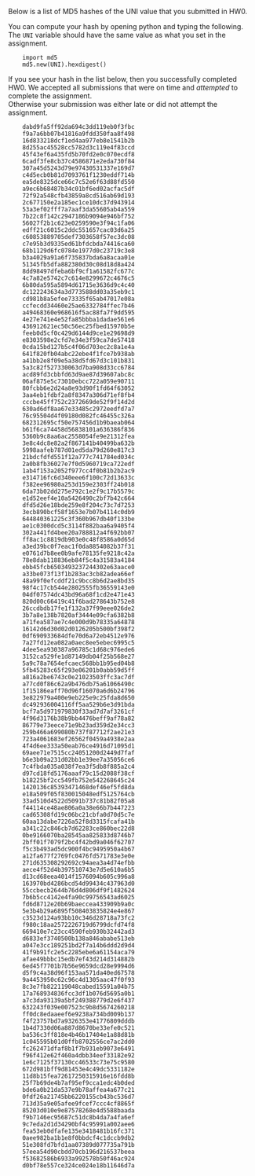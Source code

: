 Below is a list of MD5 hashes of the UNI value that you submitted in HW0.  

You can compute your hash by opening python and typing the following.  The `UNI` variable should have the same value as what you set in the assignment.

        import md5
        md5.new(UNI).hexdigest()


If you see your hash in the list below, then you successfully completed HW0.  We accepted all submissions that were on time and _attempted_ to complete the assignment.  
Otherwise your submission was either late or did not attempt the assignment.

        dabd9fa5ff92da694c3dd119eb0f3fbc
        f9a7a6bb07b41816a9fdd350faa8f498
        16d833218dcf1ed4aa977eb8e1541b2b
        8d255ac45528cc5782d3c119e4f83ccd
        45f43ef6a435fd5b70fd2e0c070ecdf8
        6cadf3fe8cb37c4586871e2eda730f84
        307a45d5243d79e97430531337e169d7
        c4d5ecb0b81d7093761f1230eddf714b
        ea5de8325dce66c7c52e6f63d88fd550
        a9ec6b68487b34c01bf6ed02acfac5df
        72f92a548cfb43859a8cd516ab69d193
        2c677150e2a185ec1ce10dc37d943914
        53a3ef02fff7a7aaf3da55605ab4a559
        7b22c8f142c2947186b9094e946bf752
        56027f2b1c623e0259590e3f94c1fa06
        edff21c6015c2ddc551657cac03d6a25
        c60853889705def7303658f57ec3dc08
        c7e95b3d9335ed61bfdcbda74416ca60
        68b1129d6fc0784e1977d0c23719c3e8
        b3a4029a91a6f735837bda6a8acaa01e
        51345fb5dfa882380d30c08d18d8a424
        8dd98497dfeba6bf9cf1a61582fc677c
        4c7a82e5742c7c614e8299672c4676c5
        6b80da595a5894d61715e3636d9c4c40
        dc122243634a3d773588dd03a35eb9c1
        cd981b8a5efee73335f65ab47017e08a
        ccfecdd34460e25ae6332784ffec7b46
        a49468360e968616f5ac88fa7f9dd595
        4e27e741e4e52fa85bbba1dadae561e6
        436912621ec50c56ec25fbed15970b5e
        feeb0d5cf0c429d6144d9ce1e29698d9
        e8303598e2cfd7e34e3f59ca7de57418
        0cda15bd127b5c4f06d703ec2c8a1e4a
        641f820fb04abc22ebe4f1fce7b938ab
        a41bb2e8f09e5a38d5fd67d3c101b831
        5a3c82f527330063d7ba908d33cc6784
        acd89fd3cbbfd63d9ae87d39607abc8c
        06af875e5c73010ebcc722a059e90711
        80fcbb6e2d24a8e93d90f1fd64f63052
        3aa4eb1fdbf2a8f8347a306d71ef8fb4
        cccbe45ff752c2372669de52f9f14d2d
        630ad6df8aa67e33485c2972eedfd7a7
        76c95504d4f09180d082fc46455c326a
        682312695cf50e757456d1b9baeab064
        b61f6ca74458d56838101a636386f836
        5360b9c8aa6ac2558054fe9e21312fea
        3e8c4dc8e82a2f867141b40499ba632b
        5998aafeb787d01ed5da79d260e817c3
        21bdcfdfd551f12a777c741784ed034c
        2a0b8fb36027e7f0d5960719ca722edf
        1ab4f153a2052f977cc4f0b81b2b2ac9
        e314716fc6d340eee6f100c72d13633c
        f382ee96980a253d159e2303ff24b018
        6da73b02dd275e792c1e2f9c17b5579c
        e1d52eef4e10a5426490c2bf7b42c664
        dfd5d26e18bde259e8f204c73c7d7253
        3ecb890bcf58f1653e7b07b4114c0db9
        644840361225c3f360b967db40f133be
        ae1c0300dcd5c3114f882baa6a9405f4
        302a441fd4bee20a788812a4f692bb07
        ff8ac1c8819db903e0c48f8586a0d65d
        a3ed39bc0f7eac1f0da8854082b37f31
        e0761d7b8ee0b9afe78135fe9218c42a
        78e8dab118836eb84f5c4a31583a4184
        ebb45fcb6503493237244302e63aace0
        a33be073f13f1b283ac3cb82adea66ef
        48a99f0efcddf21c9bcc8b6d2ae8bd35
        98f4c17cb544e2802555fb36559143e0
        04df07574dc43bd96a68f1cd2e471e43
        820d00c66419c41f6bad278643b752e8
        26ccdbdb17fe1f132a37f99eee026de2
        3b7a8e138b7820af3444e09cfa6382b8
        a71fea587ae7c4e000d9b78335a64878
        16142d6d30d02d0126205b500bf398f2
        0df690933684dfe70d6a72eb4512e976
        7a27fd12ea082a0aec8ee5ebec6995c5
        4dee5ea930387a96785c1d68c976ede6
        3152ca529fe1d87149db04f25b568e27
        5a9c78a7654efcaec568bb1b95ed04b8
        5fb45283c65f293e06201b0abb59d5ff
        a816a2be6743c0e21023503ffc3ac7df
        a77cd0f86c62a9b476db75a61066490c
        1f15186eaff70d96f16070a6d6b24796
        3e822979a400e9eb225e9c25fda8d650
        dc492936004116ff5aa529b6e3d91bda
        bcf7a5d971979830f33ad7d7af3261cf
        4f96d3176b38b9bb4476beff9af78a82
        86779e73eece71e9b23ad359d2e34cc3
        259b466a699080b737f87712f2ae21e3
        723a4061683ef26562f0459a4938e2aa
        4f4d6ee333a50eab76ce4916d71095d1
        69aee71e7515cc24051200d2449d7faf
        b6e3b09a231d02bb1e39ee7a35056ce6
        7c4fbda035a038f7ea3f5db8f885a2c4
        d97cd18fd5176aaaf79c15d2088f38cf
        b18225bf2cc549fb752e542268645c24
        1420136c85393471468def46ef5fd8da
        e18a509f05f830015048edf5125764cb
        33ad510d4522d5091b737c81b82f05a8
        f44114ce48ae806a0a38e66b7b447223
        cad65308fd19c06bc21cbfa0d70d5c7e
        60aa13dabe7226a52f8d3315fcafa41b
        a341c22c846cb7d62283ce860bec22d8
        0be9166070ba28545aa825833d8746b7
        2bff01f7079f2bc4f42bd9a046f62707
        f5c3b493ad5dc900f4bc9495950a4b67
        a12fa677f2769fc0476fd571783e3e0e
        271d635308292692c94aea3a4d74efbb
        aece4f52d4b397510743e7d5e610a6b5
        d13cd68eea4014f1576094b605c996a8
        163970bd4286bcd54d99434c437963d0
        55ccbecb2644b76d4d806df9f1482624
        7b6b5cc4142e4fa90c99756543ad6025
        fd6d8712e20b69baeccea433909b9a0c
        5e3b4b29a6895f508403835824e4e867
        c3523d124a93bb10c346d28718a73fc2
        f980c18aa2572226719d6799dcfd74f8
        669410e7c23cc4590feb930b32442ad3
        d6833ef3740500b138a846ababe513eb
        a047e3cc189251bd2f7a14b6ddd2d9d4
        41f9b91fc2e5c2285ebe6a61154aca79
        afae49bbbc15edb7ef43d214d314882b
        6ed45f7701b7b56e9659dcd28e9994d6
        d5f9c4a38d96f153aa571da40ed67578
        9a4453950c62c96c4d1305aac47f0f93
        8c3e7fb822119048cabed15591a04b75
        17a768934836fcc3df1b076d5695a0b1
        a7c3da93139a5bf249388779d2e6f437
        632243f039e007523c9b8d5674260218
        ff0dc8edaaeef6e9238a734bd009b137
        f4f23757bd7a9326353e41776809dddb
        1b4d7330d06a887d8670be33efe0c521
        ba536c3ff818e4b46b17404e1a88d81b
        1c045595b01d0ffb8702556ce7ac2dd0
        fc262471dfaf8b1f7b931eb9073e6491
        f96f412e62f460a4dbb34eef33182e92
        1e6c7125f37130cc46533c73e75c9580
        672d981bff9d81453e4c49dc5331182e
        11d8b15fea72617250315916e16fdd8b
        25f7b69de4b7af95ef9cca1edc4b0ded
        bde6a0b21da537e9b78affea4a677c21
        0fdf26a21745bb6220155cb43bc536d7
        713d35a9e05afee9fcef7ccc4cf8865f
        85203d010e9e87578268e4d5588baada
        f9b7146ec95687c51dc8b4da7a4fa6ef
        9c7eda2d1d34290bf4c95991a002aee6
        fea53eb0dfafe135e3418481b16fc371
        0aee982ba1b1e8f0bbdcf4c1dccb9db2
        51e308fd7bfd1aa07389d077735a791b
        57eea54d90cbdd70cb196d216537beea
        f53682586b6933a992578b50f46ac924
        d0bf78e557ce324ce024e18b11646d7a
